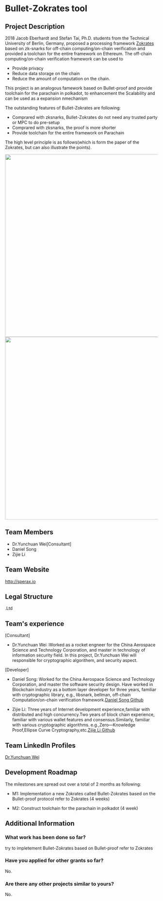 # Bullet-Zokrates tool
## Project Description
2018 Jacob Eberhardt and Stefan Tai, Ph.D. students from the Technical University of Berlin, Germany, proposed a processing framework [Zokrates](https://www.ise.tu-berlin.de/fileadmin/fg308/publications/2018/2018_eberhardt_ZoKrates.pdf) based on zk-snarks for off-chain computing/on-chain verification and provided a toolchain for the entire framework on Ethereum. The off-chain computing/on-chain verification framework can be used to 

* Provide privacy 
* Reduce data storage on the chain 
* Reduce the amount of computation on the chain.

This project is an analogous famework based on Bullet-proof and provide toolchain for the parachain in polkadot, to enhancement the Scalability and can be used as a expansion nmechanism  

The outstanding features of Bullet-Zokrates are following:

* Comprared with zksnarks, Bullet-Zokrates do not need any trusted party or MPC to do pre-setup
* Comprared with zksnarks, the proof is more shorter
* Provide toolchain for the entire framework on Parachain

The high level principle is as follows(which is form the paper of the Zokrates, but can also illustrate the points).

<div align="center">
<img src="https://user-images.githubusercontent.com/19221132/64675636-375cd080-d4a6-11e9-992e-3b9639fa9770.png" width="600px">
</div>

<div align="center">
<img src="https://user-images.githubusercontent.com/19221132/64675713-712dd700-d4a6-11e9-9011-1509f661b873.png" width="600px">
</div>

## Team Members

* Dr.Yunchuan Wei[Consultant]
* Daniel Song 
* Zijie Li 

## Team Website

http://sperax.io
## Legal Structure
.Ltd

## Team's experience

[Consultant]

* Dr.Yunchuan Wei :Worked as a rocket engneer for the China Aerospace Science and Technology Corporation, and master in technology of information security field. In this project, Dr.Yunchuan Wei will responsible for cryptographic algorithem, and security aspect.

[Developer]

* Daniel Song: Worked for the China Aerospace Science and Technology Corporation, and master the software security design. Have worked in Blockchain industry as a bottom layer developer for three years, familiar with cryptographic library, e.g., libsnark, bellman, off-chain Computation/on-chain verification framework.[Daniel Song Github](https://github.com/songdan1988git)


* Zijie Li: Three years of Internet development experience,familiar with distributed and high concurrency.Two years of block chain experience, familiar with various wallet features and consensus.Similarly, familiar with various cryptographic algorithms. e.g.,Zero—Knowledge Proof,Ellipse Curve Cryptography,etc.[Zijie Li Github](https://github.com/mcgamcga)



## Team LinkedIn Profiles
[Dr.Yunchuan Wei](https://www.linkedin.com/in/frank-yunchuan-wei-226723144/)


## Development Roadmap
The milestones are spread out over a total of 2 months as following:

* M1: Implementation a new Zokrates called Bullet-Zokrates based on the Bullet-proof protocol refer to Zokrates (4 weeks)


* M2: Construct toolchain for the parachain in polkadot (4 week)



## Additional Information
### What work has been done so far?
try to impletement Bullet-Zokrates based on Bullet-proof refer to Zokrates 


### Have you applied for other grants so far?
No.

### Are there any other projects similar to yours?
No.